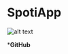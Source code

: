 # SpotiApp 


![alt text](https://developer.spotify.com/assets/branding-guidelines/logo@2x.png)

***GitHub**